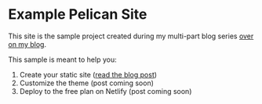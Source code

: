 # Example Pelican Site
This site is the sample project created during my multi-part blog series [over on my blog](https://frankcorso.dev).

This sample is meant to help you:

1. Create your static site ([read the blog post](https://frankcorso.dev/setting-up-pelican-static-site-generator.html))
2. Customize the theme (post coming soon)
3. Deploy to the free plan on Netlify (post coming soon)